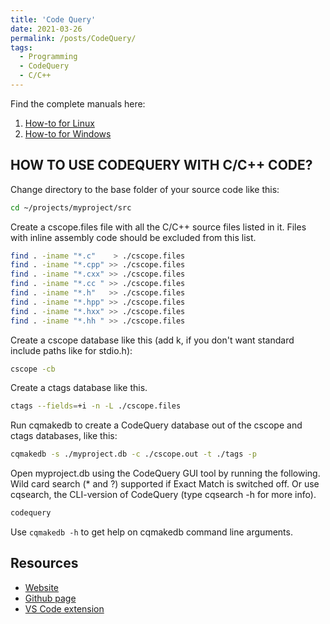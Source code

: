 ```yaml
---
title: 'Code Query'
date: 2021-03-26
permalink: /posts/CodeQuery/
tags:
  - Programming
  - CodeQuery
  - C/C++
---
```


Find the complete manuals here:

1. [How-to for Linux](https://ruben2020.github.io/codequery/doc/HOWTO-LINUX.html)
2. [How-to for Windows](https://ruben2020.github.io/codequery/windows-install/wincommon/HOWTO-WINDOWS.txt)

## HOW TO USE CODEQUERY WITH C/C++ CODE?

Change directory to the base folder of your source code like this:

```bash
cd ~/projects/myproject/src
```

Create a cscope.files file with all the C/C++ source files listed in it. Files with inline assembly code should be excluded from this list.

```bash
find . -iname "*.c"    > ./cscope.files
find . -iname "*.cpp" >> ./cscope.files
find . -iname "*.cxx" >> ./cscope.files
find . -iname "*.cc " >> ./cscope.files
find . -iname "*.h"   >> ./cscope.files
find . -iname "*.hpp" >> ./cscope.files
find . -iname "*.hxx" >> ./cscope.files
find . -iname "*.hh " >> ./cscope.files
```

Create a cscope database like this (add k, if you don't want standard include paths like for stdio.h):

```bash
cscope -cb
```

Create a ctags database like this.

```bash
ctags --fields=+i -n -L ./cscope.files
```

Run cqmakedb to create a CodeQuery database out of the cscope and ctags databases, like this:

```bash
cqmakedb -s ./myproject.db -c ./cscope.out -t ./tags -p
```

Open myproject.db using the CodeQuery GUI tool by running the following. Wild card search (\* and ?) supported if Exact Match is switched off. Or use cqsearch, the CLI-version of CodeQuery (type cqsearch -h for more info).

```bash
codequery
```

Use `cqmakedb -h` to get help on cqmakedb command line arguments.

## Resources

- [Website](https://ruben2020.github.io/codequery/)
- [Github page](https://github.com/ruben2020/codequery)
- [VS Code extension](https://marketplace.visualstudio.com/items?itemName=ruben2020.codequery4vscode)
